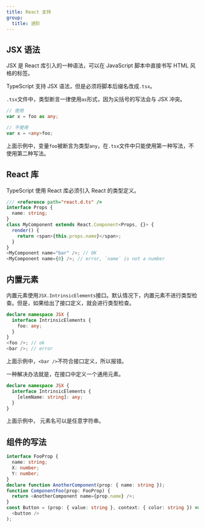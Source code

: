 ```yaml
---
title: React 支持
group:
  title: 进阶
---
```


## JSX 语法

JSX 是 React 库引入的一种语法，可以在 JavaScript 脚本中直接书写 HTML 风格的标签。

TypeScript 支持 JSX 语法，但是必须将脚本后缀名改成`.tsx`。

`.tsx`文件中，类型断言一律使用`as`形式，因为尖括号的写法会与 JSX 冲突。

```typescript
// 使用
var x = foo as any;

// 不使用
var x = <any>foo;
```

上面示例中，变量`foo`被断言为类型`any`，在`.tsx`文件中只能使用第一种写法，不使用第二种写法。

## React 库

TypeScript 使用 React 库必须引入 React 的类型定义。

```typescript
/// <reference path="react.d.ts" />
interface Props {
  name: string;
}
class MyComponent extends React.Component<Props, {}> {
  render() {
    return <span>{this.props.name}</span>;
  }
}
<MyComponent name="bar" />; // OK
<MyComponent name={0} />; // error, `name` is not a number
```

## 内置元素

内置元素使用`JSX.IntrinsicElements`接口。默认情况下，内置元素不进行类型检查。但是，如果给出了接口定义，就会进行类型检查。

```typescript
declare namespace JSX {
  interface IntrinsicElements {
    foo: any;
  }
}
<foo />; // ok
<bar />; // error
```

上面示例中，`<bar />`不符合接口定义，所以报错。

一种解决办法就是，在接口中定义一个通用元素。

```typescript
declare namespace JSX {
  interface IntrinsicElements {
    [elemName: string]: any;
  }
}
```

上面示例中， 元素名可以是任意字符串。

## 组件的写法

```typescript
interface FooProp {
  name: string;
  X: number;
  Y: number;
}
declare function AnotherComponent(prop: { name: string });
function ComponentFoo(prop: FooProp) {
  return <AnotherComponent name={prop.name} />;
}
const Button = (prop: { value: string }, context: { color: string }) => (
  <button />
);
```

